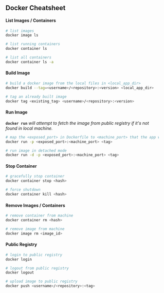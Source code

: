 ## Docker Cheatsheet
#### List Images / Containers
```sh
# list images
docker image ls

# list running containers
docker container ls

# list all containers
docker container ls -a
```

#### Build Image
```sh
# build a docker image from the local files in <local_app_dir>
docker build --tag=<username>/<repository>:<version> <local_app_dir>

# tag an already built image
docker tag <existing_tag> <username>/<repository>:<version>
```

#### Run Image
**`docker run`** *will attempt to fetch the image from public registry if it's not found in local machine.*
```sh
# map the <exposed_port> in Dockerfile to <machine_port> that the app will be served
docker run -p <exposed_port>:<machine_port> <tag>

# run image in detached mode
docker run -d -p <exposed_port>:<machine_port> <tag>
```

#### Stop Container
```sh
# gracefully stop container
docker container stop <hash>

# force shutdown
docker container kill <hash>
```

#### Remove Images / Containers
```sh
# remove container from machine
docker container rm <hash>

# remove image from machine
docker image rm <image_id>
```

#### Public Registry
```sh
# login to public registry
docker login

# logout from public registry
docker logout

# upload image to public registry
docker push <username>/<repository>:<tag>
```
